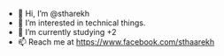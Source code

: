 - 👋 Hi, I’m @stharekh
- 👀 I’m interested in technical things.
- 🌱 I’m currently studying +2
- 📫 Reach me at https://www.facebook.com/sthaarekh

